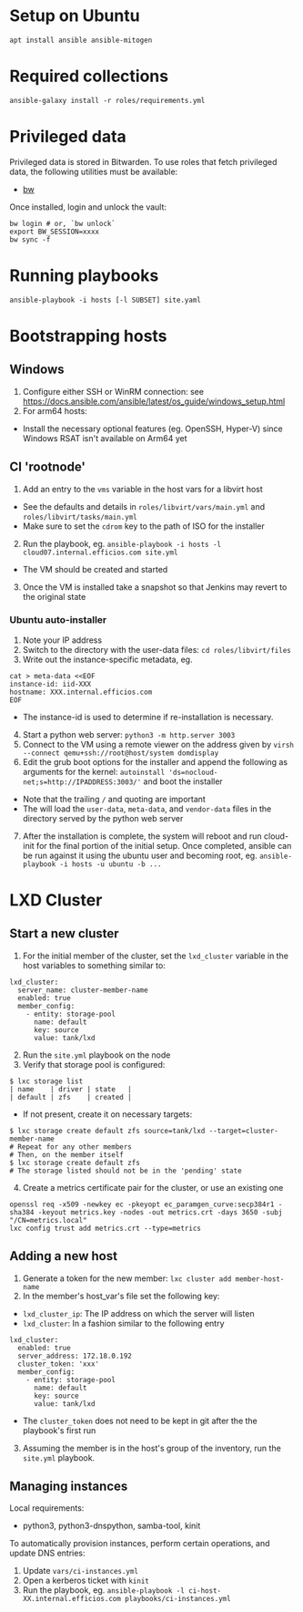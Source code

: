 # Setup on Ubuntu

```
apt install ansible ansible-mitogen
```

# Required collections

```
ansible-galaxy install -r roles/requirements.yml
```

# Privileged data

Privileged data is stored in Bitwarden. To use roles that fetch privileged data,
the following utilities must be available:

* [bw](https://bitwarden.com/help/cli/)

Once installed, login and unlock the vault:

```
bw login # or, `bw unlock`
export BW_SESSION=xxxx
bw sync -f
```

# Running playbooks

```
ansible-playbook -i hosts [-l SUBSET] site.yaml
```

# Bootstrapping hosts

## Windows

1. Configure either SSH or WinRM connection: see https://docs.ansible.com/ansible/latest/os_guide/windows_setup.html
2. For arm64 hosts:
  * Install the necessary optional features (eg. OpenSSH, Hyper-V) since Windows RSAT isn't available on Arm64 yet

## CI 'rootnode'

1. Add an entry to the `vms` variable in the host vars for a libvirt host
  * See the defaults and details in `roles/libvirt/vars/main.yml` and `roles/libvirt/tasks/main.yml`
  * Make sure to set the `cdrom` key to the path of ISO for the installer
2. Run the playbook, eg. `ansible-playbook -i hosts -l cloud07.internal.efficios.com site.yml`
  * The VM should be created and started
3. Once the VM is installed take a snapshot so that Jenkins may revert to the original state

### Ubuntu auto-installer

1. Note your IP address
2. Switch to the directory with the user-data files: `cd roles/libvirt/files`
3. Write out the instance-specific metadata, eg.

```
cat > meta-data <<EOF
instance-id: iid-XXX
hostname: XXX.internal.efficios.com
EOF
```
  * The instance-id is used to determine if re-installation is necessary.
4. Start a python web server: `python3 -m http.server 3003`
5. Connect to the VM using a remote viewer on the address given by `virsh --connect qemu+ssh://root@host/system domdisplay`
6. Edit the grub boot options for the installer and append the following as arguments for the kernel: `autoinstall 'ds=nocloud-net;s=http://IPADDRESS:3003/'` and boot the installer
  * Note that the trailing `/` and quoting are important
  * The will load the `user-data`, `meta-data`, and `vendor-data` files in the directory served by the python web server
7. After the installation is complete, the system will reboot and run cloud-init for the final portion of the initial setup. Once completed, ansible can be run against it using the ubuntu user and becoming root, eg. `ansible-playbook -i hosts -u ubuntu -b ...`

# LXD Cluster

## Start a new cluster

1. For the initial member of the cluster, set the `lxd_cluster` variable in the host variables to something similar to:

```
lxd_cluster:
  server_name: cluster-member-name
  enabled: true
  member_config:
    - entity: storage-pool
      name: default
      key: source
      value: tank/lxd
```

2. Run the `site.yml` playbook on the node
3. Verify that storage pool is configured:

```
$ lxc storage list
| name    | driver | state   |
| default | zfs    | created |
```

  * If not present, create it on necessary targets:

```
$ lxc storage create default zfs source=tank/lxd --target=cluster-member-name
# Repeat for any other members
# Then, on the member itself
$ lxc storage create default zfs
# The storage listed should not be in the 'pending' state
```

4. Create a metrics certificate pair for the cluster, or use an existing one

```
openssl req -x509 -newkey ec -pkeyopt ec_paramgen_curve:secp384r1 -sha384 -keyout metrics.key -nodes -out metrics.crt -days 3650 -subj "/CN=metrics.local"
lxc config trust add metrics.crt --type=metrics
```

## Adding a new host

1. Generate a token for the new member: `lxc cluster add member-host-name`
2. In the member's host_var's file set the following key:
  * `lxd_cluster_ip`: The IP address on which the server will listen
  * `lxd_cluster`: In a fashion similar to the following entry
```
lxd_cluster:
  enabled: true
  server_address: 172.18.0.192
  cluster_token: 'xxx'
  member_config:
    - entity: storage-pool
      name: default
      key: source
      value: tank/lxd
```
  * The `cluster_token` does not need to be kept in git after the the playbook's first run
3. Assuming the member is in the host's group of the inventory, run the `site.yml` playbook.

## Managing instances

Local requirements:

 * python3, python3-dnspython, samba-tool, kinit

To automatically provision instances, perform certain operations, and update DNS entries:

1. Update `vars/ci-instances.yml`
2. Open a kerberos ticket with `kinit`
3. Run the playbook, eg. `ansible-playbook -l ci-host-XX.internal.efficios.com playbooks/ci-instances.yml`
